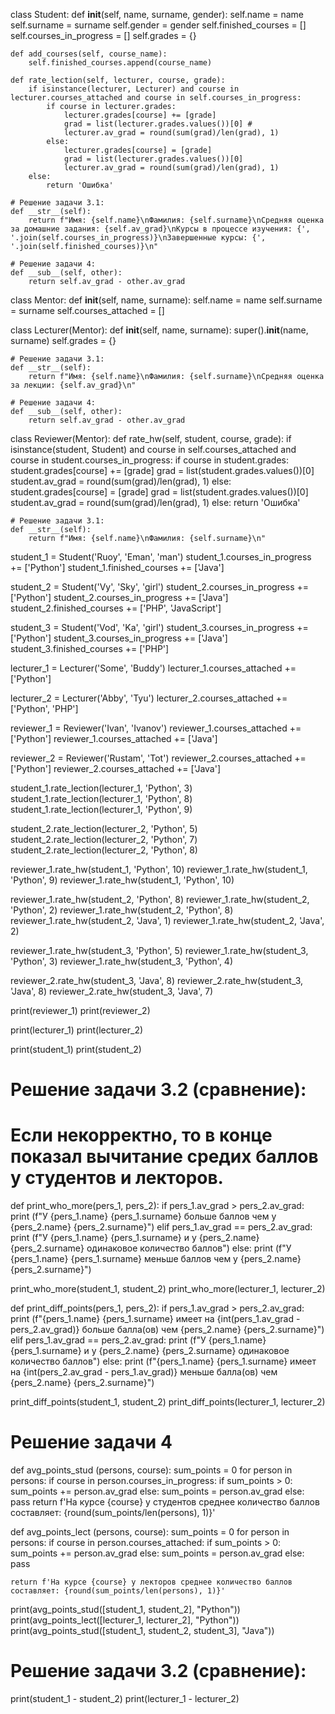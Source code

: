 class Student:
    def __init__(self, name, surname, gender):
        self.name = name
        self.surname = surname
        self.gender = gender
        self.finished_courses = []
        self.courses_in_progress = []
        self.grades = {}
 
    def add_courses(self, course_name):
        self.finished_courses.append(course_name)   

    def rate_lection(self, lecturer, course, grade):
        if isinstance(lecturer, Lecturer) and course in lecturer.courses_attached and course in self.courses_in_progress:
            if course in lecturer.grades:
                lecturer.grades[course] += [grade]
                grad = list(lecturer.grades.values())[0] # 
                lecturer.av_grad = round(sum(grad)/len(grad), 1)
            else:
                lecturer.grades[course] = [grade]
                grad = list(lecturer.grades.values())[0]
                lecturer.av_grad = round(sum(grad)/len(grad), 1)
        else:
            return 'Ошибка'

    # Решение задачи 3.1:
    def __str__(self):
        return f"Имя: {self.name}\nФамилия: {self.surname}\nСредняя оценка за домашние задания: {self.av_grad}\nКурсы в процессе изучения: {', '.join(self.courses_in_progress)}\nЗавершенные курсы: {', '.join(self.finished_courses)}\n"
    
    # Решение задачи 4:
    def __sub__(self, other):
        return self.av_grad - other.av_grad    
     
class Mentor:
    def __init__(self, name, surname):
        self.name = name
        self.surname = surname
        self.courses_attached = []


class Lecturer(Mentor):
    def __init__(self, name, surname):
        super().__init__(name, surname)
        self.grades = {}
    
    # Решение задачи 3.1:    
    def __str__(self):
        return f"Имя: {self.name}\nФамилия: {self.surname}\nСредняя оценка за лекции: {self.av_grad}\n"
    
    # Решение задачи 4:
    def __sub__(self, other):
        return self.av_grad - other.av_grad    

class Reviewer(Mentor):
    def rate_hw(self, student, course, grade):
        if isinstance(student, Student) and course in self.courses_attached and course in student.courses_in_progress:
            if course in student.grades:
                student.grades[course] += [grade]
                grad = list(student.grades.values())[0]
                student.av_grad = round(sum(grad)/len(grad), 1)
            else:
                student.grades[course] = [grade]
                grad = list(student.grades.values())[0]
                student.av_grad = round(sum(grad)/len(grad), 1)
        else:
            return 'Ошибка'

    # Решение задачи 3.1:
    def __str__(self):
        return f"Имя: {self.name}\nФамилия: {self.surname}\n"

 
student_1 = Student('Ruoy', 'Eman', 'man')
student_1.courses_in_progress += ['Python']
student_1.finished_courses += ['Java']

student_2 = Student('Vy', 'Sky', 'girl')
student_2.courses_in_progress += ['Python']
student_2.courses_in_progress += ['Java']
student_2.finished_courses += ['PHP', 'JavaScript']

student_3 = Student('Vod', 'Ka', 'girl')
student_3.courses_in_progress += ['Python']
student_3.courses_in_progress += ['Java']
student_3.finished_courses += ['PHP']

lecturer_1 = Lecturer('Some', 'Buddy')
lecturer_1.courses_attached += ['Python']

lecturer_2 = Lecturer('Abby', 'Tyu')
lecturer_2.courses_attached += ['Python', 'PHP']

reviewer_1 = Reviewer('Ivan', 'Ivanov')
reviewer_1.courses_attached += ['Python']
reviewer_1.courses_attached += ['Java']
 
reviewer_2 = Reviewer('Rustam', 'Tot')
reviewer_2.courses_attached += ['Python'] 
reviewer_2.courses_attached += ['Java']
 
student_1.rate_lection(lecturer_1, 'Python', 3)
student_1.rate_lection(lecturer_1, 'Python', 8)
student_1.rate_lection(lecturer_1, 'Python', 9)

student_2.rate_lection(lecturer_2, 'Python', 5)
student_2.rate_lection(lecturer_2, 'Python', 7)
student_2.rate_lection(lecturer_2, 'Python', 8)

reviewer_1.rate_hw(student_1, 'Python', 10)
reviewer_1.rate_hw(student_1, 'Python', 9)
reviewer_1.rate_hw(student_1, 'Python', 10)

reviewer_1.rate_hw(student_2, 'Python', 8)
reviewer_1.rate_hw(student_2, 'Python', 2)
reviewer_1.rate_hw(student_2, 'Python', 8)
reviewer_1.rate_hw(student_2, 'Java', 1)
reviewer_1.rate_hw(student_2, 'Java', 2)

reviewer_1.rate_hw(student_3, 'Python', 5)
reviewer_1.rate_hw(student_3, 'Python', 3)
reviewer_1.rate_hw(student_3, 'Python', 4)

reviewer_2.rate_hw(student_3, 'Java', 8)
reviewer_2.rate_hw(student_3, 'Java', 8)
reviewer_2.rate_hw(student_3, 'Java', 7)

print(reviewer_1)
print(reviewer_2)

print(lecturer_1)
print(lecturer_2)

print(student_1)
print(student_2)

# Решение задачи 3.2 (сравнение):
# Если некорректно, то в конце показал вычитание средих баллов у студентов и лекторов.
def print_who_more(pers_1, pers_2):
    if pers_1.av_grad > pers_2.av_grad:
        print (f"У {pers_1.name} {pers_1.surname} больше баллов чем у {pers_2.name} {pers_2.surname}")
    elif pers_1.av_grad == pers_2.av_grad:
        print (f"У {pers_1.name} {pers_1.surname} и у {pers_2.name} {pers_2.surname} одинаковое количество баллов")
    else:
        print (f"У {pers_1.name} {pers_1.surname} меньше баллов чем у {pers_2.name} {pers_2.surname}")

print_who_more(student_1, student_2)
print_who_more(lecturer_1, lecturer_2)

def print_diff_points(pers_1, pers_2):
    if pers_1.av_grad > pers_2.av_grad:
        print (f"{pers_1.name} {pers_1.surname} имеет на {int(pers_1.av_grad - pers_2.av_grad)} больше балла(ов) чем {pers_2.name} {pers_2.surname}")
    elif pers_1.av_grad == pers_2.av_grad:
        print (f"У {pers_1.name} {pers_1.surname} и у {pers_2.name} {pers_2.surname} одинаковое количество баллов")
    else:
        print (f"{pers_1.name} {pers_1.surname} имеет на {int(pers_2.av_grad - pers_1.av_grad)} меньше балла(ов) чем {pers_2.name} {pers_2.surname}")

print_diff_points(student_1, student_2)
print_diff_points(lecturer_1, lecturer_2)

# Решение задачи 4
def avg_points_stud (persons, course):
    sum_points = 0
    for person in persons:
        if course in person.courses_in_progress:
            if sum_points > 0:
                sum_points += person.av_grad
            else:
                sum_points = person.av_grad
        else:
            pass
    return f'На курсе {course} у студентов среднее количество баллов составляет: {round(sum_points/len(persons), 1)}'

def avg_points_lect (persons, course):
    sum_points = 0
    for person in persons:
        if course in person.courses_attached:
            if sum_points > 0:
                sum_points += person.av_grad
            else:
                sum_points = person.av_grad
        else:
            pass
        
    return f'На курсе {course} у лекторов среднее количество баллов составляет: {round(sum_points/len(persons), 1)}'

print(avg_points_stud([student_1, student_2], "Python"))
print(avg_points_lect([lecturer_1, lecturer_2], "Python"))
print(avg_points_stud([student_1, student_2, student_3], "Java"))

# Решение задачи 3.2 (сравнение):
print(student_1 - student_2)
print(lecturer_1 - lecturer_2)